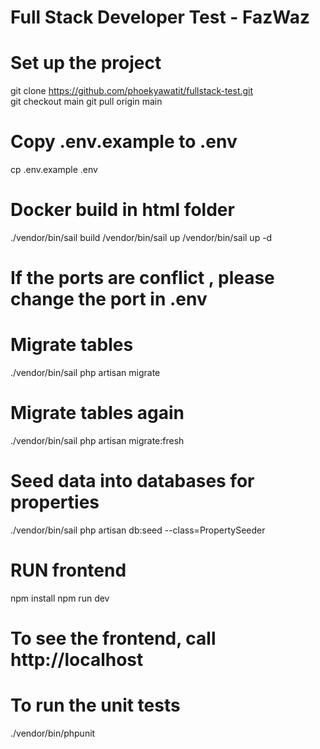 # Full Stack Developer Test - FazWaz

# Set up the project
git clone https://github.com/phoekyawatit/fullstack-test.git <br/>
git checkout main 
git pull origin main

# Copy .env.example to .env
cp .env.example .env

# Docker build in html folder
./vendor/bin/sail build
/vendor/bin/sail up
/vendor/bin/sail up -d

# If the ports are conflict , please change the port in .env

# Migrate tables
./vendor/bin/sail php artisan migrate

# Migrate tables again
./vendor/bin/sail php artisan migrate:fresh

# Seed data into databases for properties
./vendor/bin/sail php artisan db:seed --class=PropertySeeder

# RUN frontend
npm install
npm run dev


# To see the frontend, call http://localhost


# To run the unit tests
./vendor/bin/phpunit







